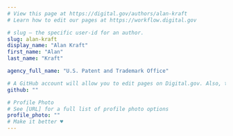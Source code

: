 ```yaml
---
# View this page at https://digital.gov/authors/alan-kraft
# Learn how to edit our pages at https://workflow.digital.gov

# slug — the specific user-id for an author.
slug: alan-kraft
display_name: "Alan Kraft"
first_name: "Alan"
last_name: "Kraft"

agency_full_name: "U.S. Patent and Trademark Office"

# A GitHub account will allow you to edit pages on Digital.gov. Also, the image used in your GitHub account can be used to populate your digital.gov profile photo. Learn more about getting a Github account at [URL]
github: ""

# Profile Photo
# See [URL] for a full list of profile photo options
profile_photo: ""
# Make it better ♥
---
```

